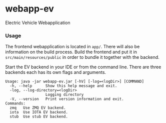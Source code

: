 # webapp-ev

Electric Vehicle Webapplication

### Usage

The frontend webapplication is located in `app/`. There will also be information on the build process.
Build the frontend and put it in `src/main/resources/public` in order to bundle it together with the backend.

Start the EV backend in your IDE or from the command line. There are three backends each has its own flags and arguments.

```shell
Usage: java -jar webapp-ev.jar [-hV] [-log=<logDir>] [COMMAND]
  -h, --help      Show this help message and exit.
  -log, --log-directory=<logDir>
                  Logging directory
  -V, --version   Print version information and exit.
Commands:
  zmq   Use ZMQ EV backend.
  iota  Use IOTA EV backend.
  stub  Use stub EV backend.
```
